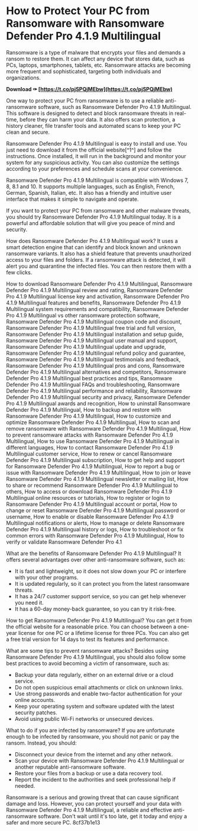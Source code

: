 
 
# How to Protect Your PC from Ransomware with Ransomware Defender Pro 4.1.9 Multilingual
 
Ransomware is a type of malware that encrypts your files and demands a ransom to restore them. It can affect any device that stores data, such as PCs, laptops, smartphones, tablets, etc. Ransomware attacks are becoming more frequent and sophisticated, targeting both individuals and organizations.
 
**Download ✑ [https://t.co/pjSPQjMEbw](https://t.co/pjSPQjMEbw)**


 
One way to protect your PC from ransomware is to use a reliable anti-ransomware software, such as Ransomware Defender Pro 4.1.9 Multilingual. This software is designed to detect and block ransomware threats in real-time, before they can harm your data. It also offers scan protection, a history cleaner, file transfer tools and automated scans to keep your PC clean and secure.
 
Ransomware Defender Pro 4.1.9 Multilingual is easy to install and use. You just need to download it from the official website[^1^] and follow the instructions. Once installed, it will run in the background and monitor your system for any suspicious activity. You can also customize the settings according to your preferences and schedule scans at your convenience.
 
Ransomware Defender Pro 4.1.9 Multilingual is compatible with Windows 7, 8, 8.1 and 10. It supports multiple languages, such as English, French, German, Spanish, Italian, etc. It also has a friendly and intuitive user interface that makes it simple to navigate and operate.
 
If you want to protect your PC from ransomware and other malware threats, you should try Ransomware Defender Pro 4.1.9 Multilingual today. It is a powerful and affordable solution that will give you peace of mind and security.

How does Ransomware Defender Pro 4.1.9 Multilingual work? It uses a smart detection engine that can identify and block known and unknown ransomware variants. It also has a shield feature that prevents unauthorized access to your files and folders. If a ransomware attack is detected, it will alert you and quarantine the infected files. You can then restore them with a few clicks.
 
How to download Ransomware Defender Pro 4.1.9 Multilingual,  Ransomware Defender Pro 4.1.9 Multilingual review and rating,  Ransomware Defender Pro 4.1.9 Multilingual license key and activation,  Ransomware Defender Pro 4.1.9 Multilingual features and benefits,  Ransomware Defender Pro 4.1.9 Multilingual system requirements and compatibility,  Ransomware Defender Pro 4.1.9 Multilingual vs other ransomware protection software,  Ransomware Defender Pro 4.1.9 Multilingual coupon code and discount,  Ransomware Defender Pro 4.1.9 Multilingual free trial and full version,  Ransomware Defender Pro 4.1.9 Multilingual installation and setup guide,  Ransomware Defender Pro 4.1.9 Multilingual user manual and support,  Ransomware Defender Pro 4.1.9 Multilingual update and upgrade,  Ransomware Defender Pro 4.1.9 Multilingual refund policy and guarantee,  Ransomware Defender Pro 4.1.9 Multilingual testimonials and feedback,  Ransomware Defender Pro 4.1.9 Multilingual pros and cons,  Ransomware Defender Pro 4.1.9 Multilingual alternatives and competitors,  Ransomware Defender Pro 4.1.9 Multilingual best practices and tips,  Ransomware Defender Pro 4.1.9 Multilingual FAQs and troubleshooting,  Ransomware Defender Pro 4.1.9 Multilingual performance and reliability,  Ransomware Defender Pro 4.1.9 Multilingual security and privacy,  Ransomware Defender Pro 4.1.9 Multilingual awards and recognition,  How to uninstall Ransomware Defender Pro 4.1.9 Multilingual,  How to backup and restore with Ransomware Defender Pro 4.1.9 Multilingual,  How to customize and optimize Ransomware Defender Pro 4.1.9 Multilingual,  How to scan and remove ransomware with Ransomware Defender Pro 4.1.9 Multilingual,  How to prevent ransomware attacks with Ransomware Defender Pro 4.1.9 Multilingual,  How to use Ransomware Defender Pro 4.1.9 Multilingual in different languages,  How to contact Ransomware Defender Pro 4.1.9 Multilingual customer service,  How to renew or cancel Ransomware Defender Pro 4.1.9 Multilingual subscription,  How to get help and support for Ransomware Defender Pro 4.1.9 Multilingual,  How to report a bug or issue with Ransomware Defender Pro 4.1.9 Multilingual,  How to join or leave Ransomware Defender Pro 4.1.9 Multilingual newsletter or mailing list,  How to share or recommend Ransomware Defender Pro 4.1.9 Multilingual to others,  How to access or download Ransomware Defender Pro 4.1.9 Multilingual online resources or tutorials,  How to register or login to Ransomware Defender Pro 4.1.9 Multilingual account or portal,  How to change or reset Ransomware Defender Pro 4.1.9 Multilingual password or username,  How to enable or disable Ransomware Defender Pro 4.1.9 Multilingual notifications or alerts,  How to manage or delete Ransomware Defender Pro 4.1.9 Multilingual history or logs,  How to troubleshoot or fix common errors with Ransomware Defender Pro 4.1.9 Multilingual,  How to verify or validate Ransomware Defender Pro 4.1
 
What are the benefits of Ransomware Defender Pro 4.1.9 Multilingual? It offers several advantages over other anti-ransomware software, such as:
 
- It is fast and lightweight, so it does not slow down your PC or interfere with your other programs.
- It is updated regularly, so it can protect you from the latest ransomware threats.
- It has a 24/7 customer support service, so you can get help whenever you need it.
- It has a 60-day money-back guarantee, so you can try it risk-free.

How to get Ransomware Defender Pro 4.1.9 Multilingual? You can get it from the official website for a reasonable price. You can choose between a one-year license for one PC or a lifetime license for three PCs. You can also get a free trial version for 14 days to test its features and performance.

What are some tips to prevent ransomware attacks? Besides using Ransomware Defender Pro 4.1.9 Multilingual, you should also follow some best practices to avoid becoming a victim of ransomware, such as:

- Backup your data regularly, either on an external drive or a cloud service.
- Do not open suspicious email attachments or click on unknown links.
- Use strong passwords and enable two-factor authentication for your online accounts.
- Keep your operating system and software updated with the latest security patches.
- Avoid using public Wi-Fi networks or unsecured devices.

What to do if you are infected by ransomware? If you are unfortunate enough to be infected by ransomware, you should not panic or pay the ransom. Instead, you should:

- Disconnect your device from the internet and any other network.
- Scan your device with Ransomware Defender Pro 4.1.9 Multilingual or another reputable anti-ransomware software.
- Restore your files from a backup or use a data recovery tool.
- Report the incident to the authorities and seek professional help if needed.

Ransomware is a serious and growing threat that can cause significant damage and loss. However, you can protect yourself and your data with Ransomware Defender Pro 4.1.9 Multilingual, a reliable and effective anti-ransomware software. Don't wait until it's too late, get it today and enjoy a safer and more secure PC.
 8cf37b1e13
 
